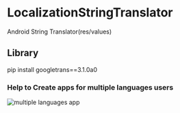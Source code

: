 # LocalizationStringTranslator
Android String Translator(res/values)

## Library
pip install googletrans==3.1.0a0

### Help to Create apps for multiple languages users

![multiple languages app](https://cmsphoto.ww-cdn.com/superstatic/41269/art/grande/8594410-13544907.jpg?v=1611760844.6387932&force_webp=1)
